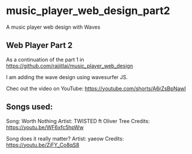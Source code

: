 # music_player_web_design_part2
A music player web design with Waves


## Web Player Part 2

  As a continuation of the part 1 in 
  https://github.com/rajjitlai/music_player_web_design
  
  I am adding the wave design using wavesurfer JS.
  
Chec out the video on YouTube:
  https://youtube.com/shorts/A6rZsBpNawI


## Songs used: 

  Song: Worth Nothing
  Artist: TWISTED ft Oliver Tree
  Credits: https://youtu.be/WF6xfc5hpWw
  
  Song does it really matter?
  Artist: yaeow
  Credits: https://youtu.be/ZiFY_Co8qS8

